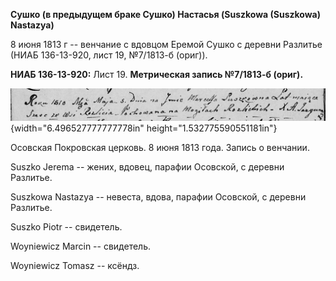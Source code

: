 **Сушко (в предыдущем браке Сушко) Настасья (Suszkowa (Suszkowa)
Nastazya)**

8 июня 1813 г -- венчание с вдовцом Еремой Сушко с деревни Разлитье
(НИАБ 136-13-920, лист 19, №7/1813-б (ориг)).

**НИАБ 136-13-920:** Лист 19. **Метрическая запись №7/1813-б (ориг).**

![](./media/49ee84ddd9d0b2ecb01f62ec680552d6a195ea60.png){width="6.496527777777778in"
height="1.532775590551181in"}

Осовская Покровская церковь. 8 июня 1813 года. Запись о венчании.

Suszko Jerema -- жених, вдовец, парафии Осовской, с деревни Разлитье.

Suszkowa Nastazya -- невеста, вдова, парафии Осовской, с деревни
Разлитье.

Suszko Piotr -- свидетель.

Woyniewicz Marcin -- свидетель.

Woyniewicz Tomasz -- ксёндз.
